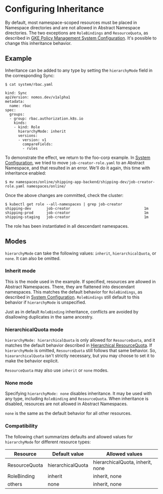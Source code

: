 # Configuring Inheritance

By default, most namespace-scoped resources must be placed in Namespace
directories and are not allowed in Abstract Namespace directories. The two
exceptions are `RoleBindings` and `ResourceQuota`, as described in
[GKE Policy Management System Configuration](system_config.md). It's possible to
change this inheritance behavior.

## Example

Inheritance can be added to any type by setting the `hierarchyMode` field in the
corresponding Sync:

```console
$ cat system/rbac.yaml

kind: Sync
apiVersion: nomos.dev/v1alpha1
metadata:
  name: rbac
spec:
  groups:
  - group: rbac.authorization.k8s.io
    kinds:
    - kind: Role
      hierarchyMode: inherit
      versions:
      - version: v1
        compareFields:
        - rules
```

To demonstrate the effect, we return to the foo-corp example. In
[System Configuration](system_config.md), we tried to move
`job-creator-role.yaml` to an Abstract Namespace, and that resulted in an error.
We'll do it again, this time with inheritance enabled:

```console
$ mv namespaces/online/shipping-app-backend/shipping-dev/job-creator-role.yaml namespaces/online/
```

Once the above changes are committed, check the cluster:

```console
$ kubectl get role --all-namespaces | grep job-creator
shipping-dev       job-creator                                  1m
shipping-prod      job-creator                                  1m
shipping-staging   job-creator                                  1m
```

The role has been instantiated in all descendant namespaces.

## Modes

`hierarchyMode` can take the following values: `inherit`, `hierarchicalQuota`,
or `none`. It can also be omitted.

### Inherit mode

This is the mode used in the example. If specified, resources are allowed in
Abstract Namespaces. There, they are flattened into descendant namespaces. This
matches the default behavior for `RoleBindings`, as described in
[System Configuration](system_config.md). `RoleBindings` still default to this
behavior if `hierarchyMode` is unspecified.

Just as in default `RoleBinding` inheritance, conflicts are avoided by
disallowing duplicates in the same ancestry.

### hierarchicalQuota mode

`hierarchyMode: hierarchicalQuota` is only allowed for `ResourceQuota`, and it
matches the default behavior described in [Hierarchical ResourceQuota](rq.md).
If `hierarchyMode` is omitted, `ResourceQuota` still follows that same behavior.
So, `hieararchicalQuota` isn't strictly necessary, but you may choose to set it
to make the behavior explicit.

`ResourceQuota` may also use `inherit` or `none` modes.

### None mode

Specifying `hierarchyMode: none` disables inheritance. It may be used with any
type, including `RoleBinding` and `ResourceQuota`. When inheritance is disabled,
resources are not allowed in Abstract Namespaces.

`none` is the same as the default behavior for all other resources.

### Compatibility

The following chart summarizes defaults and allowed values for `hierarchyMode`
for different resource types:

Resource      | Default value     | Allowed values
------------- | ----------------- | --------------------------------
ResourceQuota | hierarchicalQuota | hierarchicalQuota, inherit, none
RoleBinding   | inherit           | inherit, none
others        | none              | inherit, none
